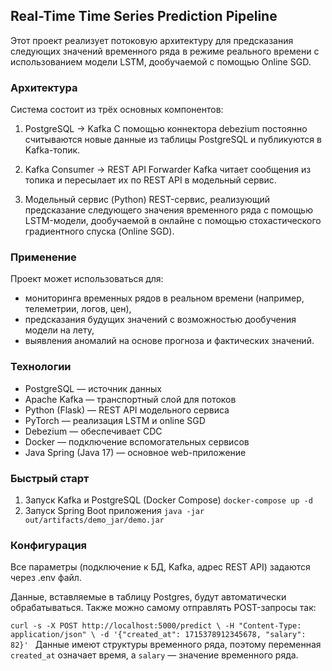 ## Real-Time Time Series Prediction Pipeline

Этот проект реализует потоковую архитектуру для предсказания следующих значений временного ряда в режиме реального времени с использованием модели LSTM, дообучаемой с помощью Online SGD.

### Архитектура

Система состоит из трёх основных компонентов:
1. PostgreSQL → Kafka
   С помощью коннектора debezium постоянно считываются новые данные из таблицы PostgreSQL и публикуются в Kafka-топик.


2. Kafka Consumer → REST API Forwarder
   Kafka читает сообщения из топика и пересылает их по REST API в модельный сервис.

3. Модельный сервис (Python)
   REST-сервис, реализующий предсказание следующего значения временного ряда с помощью LSTM-модели, дообучаемой в онлайне с помощью стохастического градиентного спуска (Online SGD).


### Применение

Проект может использоваться для:

- мониторинга временных рядов в реальном времени (например, телеметрии, логов, цен),
- предсказания будущих значений с возможностью дообучения модели на лету,
- выявления аномалий на основе прогноза и фактических значений.

### Технологии
- PostgreSQL — источник данных
- Apache Kafka — транспортный слой для потоков
- Python (Flask) — REST API модельного сервиса
- PyTorch — реализация LSTM и online SGD
- Debezium — обеспечивает CDC
- Docker — подключение вспомогательных сервисов
- Java Spring (Java 17) — основное web-приложение

### Быстрый старт
1. Запуск Kafka и PostgreSQL (Docker Compose)
   `docker-compose up -d`
2. Запуск Spring Boot приложения
   `java -jar out/artifacts/demo_jar/demo.jar`

### Конфигурация
Все параметры (подключение к БД, Kafka, адрес REST API) задаются через .env файл.

Данные, вставляемые в таблицу Postgres, будут автоматически обрабатываться. Также можно самому отправлять POST-запросы так:

`curl -s -X POST http://localhost:5000/predict \
  -H "Content-Type: application/json" \
  -d '{"created_at": 1715378912345678, "salary": 82}'
`
Данные имеют структуры временного ряда, поэтому переменная `created_at` означает время, а `salary` — значение временного ряда.


